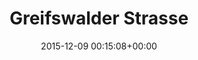 ---
title:		"Greifswalder Strasse"
type:		"photos"
mediatype:		"upload"
location:		"Berlin, Germany"
date:		"2015-12-09 00:15:08+00:00"
album:		"city"
filename:		"greifswalder-tunnel.md"
series:		"greifswalder"
cl_public_id:		"city/greifswalder-tunnel"
cl_version:		1497000301
format:		"tiff"
bytes:		4282588
width:		2158
height:		1440
colours:
- "#242424"
- "#808080"
- "#CECDCD"
- "#D3D3D2"
exposure_mode:		"Auto"
program:		"Aperture-priority AE"
aperture:		"2.8"
focal_length:		"24.0 mm"
iso:		"3200"
shutter_speed:		"1/50"
metering:		"Center-weighted average"
flash:		"Off, Did not fire"
white_balance:		"Custom"
colour_temp:		"3100"
has_crop:		"false"
orientation:		"Horizontal (normal)"
camera_model:		"NIKON D800"
lens_info:		"24-70mm f/2.8"
artist:		"No artist info"
x_resolution:		"300"
y_resolution:		"300"
---
